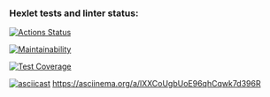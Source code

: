 ### Hexlet tests and linter status:
[![Actions Status](https://github.com/niramov/frontend-project-lvl2/workflows/hexlet-check/badge.svg)](https://github.com/niramov/frontend-project-lvl2/actions)

[![Maintainability](https://api.codeclimate.com/v1/badges/b841b0e726d8f177b4ee/maintainability)](https://codeclimate.com/github/niramov/frontend-project-lvl2/maintainability)

[![Test Coverage](https://api.codeclimate.com/v1/badges/b841b0e726d8f177b4ee/test_coverage)](https://codeclimate.com/github/niramov/frontend-project-lvl2/test_coverage)

[![asciicast](https://asciinema.org/a/lXXCoUgbUoE96qhCqwk7d396R.svg)](https://asciinema.org/a/lXXCoUgbUoE96qhCqwk7d396R)
https://asciinema.org/a/lXXCoUgbUoE96qhCqwk7d396R
